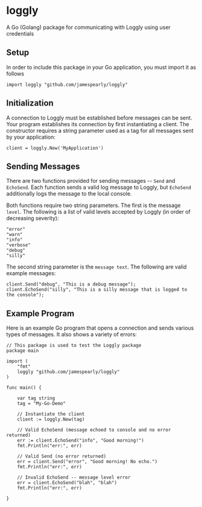# loggly
A Go (Golang) package for communicating with Loggly using user credentials

## Setup
In order to include this package in your Go application, you must import it as follows
```
import loggly "github.com/jamespearly/loggly"
```

## Initialization
A connection to Loggly must be established before messages can be sent. Your program establishes its connection
by first instantiating a client. The constructor requires a string parameter used as a tag for all messages sent by your application:
```
client = loggly.New('MyApplication')
```

## Sending Messages
There are two functions provided for sending messages -- `Send` and `EchoSend`. Each function sends a valid
log message to Loggly, but `EchoSend` additionally logs the message to the local console.

Both functions require two string parameters. The first is the message `level`.
The following is a list of valid levels accepted by Loggly (in order of decreasing severity):
```
"error"
"warn"
"info"
"verbose"
"debug"
"silly"
```
The second string parameter is the `message text`. The following are valid example messages:
```
client.Send("debug", "This is a debug message");
client.EchoSend("silly", "This is a silly message that is logged to the console");
```

## Example Program
Here is an example Go program that opens a connection and sends various types of messages. It also shows
a variety of errors:
```
// This package is used to test the Loggly package
package main

import (
	"fmt"
	loggly "github.com/jamespearly/loggly"
)

func main() {

	var tag string
	tag = "My-Go-Demo"

	// Instantiate the client
	client := loggly.New(tag)

	// Valid EchoSend (message echoed to console and no error returned)
	err := client.EchoSend("info", "Good morning!")
	fmt.Println("err:", err)

	// Valid Send (no error returned)
	err = client.Send("error", "Good morning! No echo.")
	fmt.Println("err:", err)

	// Invalid EchoSend -- message level error
	err = client.EchoSend("blah", "blah")
	fmt.Println("err:", err)

}
```
